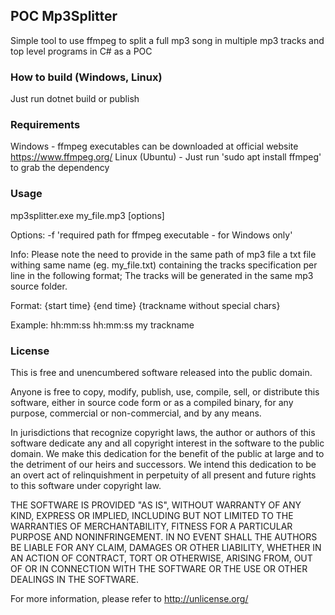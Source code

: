 ﻿## POC Mp3Splitter

Simple tool to use ffmpeg to split a full mp3 song in multiple mp3 tracks and top level programs in C# as a POC

### How to build (Windows, Linux)

Just run dotnet build or publish

### Requirements

Windows - ffmpeg executables can be downloaded at official website https://www.ffmpeg.org/
Linux (Ubuntu) - Just run 'sudo apt install ffmpeg' to grab the dependency

### Usage 

mp3splitter.exe my_file.mp3 [options]

Options:
-f 'required path for ffmpeg executable - for Windows only'

Info: Please note the need to provide in the same path of mp3 file a txt file
withing same name (eg. my_file.txt) containing the tracks specification per line in the following format;
The tracks will be generated in the same mp3 source folder.

Format: {start time} {end time} {trackname without special chars}

Example: hh:mm:ss hh:mm:ss my trackname

### License

This is free and unencumbered software released into the public domain.

Anyone is free to copy, modify, publish, use, compile, sell, or
distribute this software, either in source code form or as a compiled
binary, for any purpose, commercial or non-commercial, and by any
means.

In jurisdictions that recognize copyright laws, the author or authors
of this software dedicate any and all copyright interest in the
software to the public domain. We make this dedication for the benefit
of the public at large and to the detriment of our heirs and
successors. We intend this dedication to be an overt act of
relinquishment in perpetuity of all present and future rights to this
software under copyright law.

THE SOFTWARE IS PROVIDED "AS IS", WITHOUT WARRANTY OF ANY KIND,
EXPRESS OR IMPLIED, INCLUDING BUT NOT LIMITED TO THE WARRANTIES OF
MERCHANTABILITY, FITNESS FOR A PARTICULAR PURPOSE AND NONINFRINGEMENT.
IN NO EVENT SHALL THE AUTHORS BE LIABLE FOR ANY CLAIM, DAMAGES OR
OTHER LIABILITY, WHETHER IN AN ACTION OF CONTRACT, TORT OR OTHERWISE,
ARISING FROM, OUT OF OR IN CONNECTION WITH THE SOFTWARE OR THE USE OR
OTHER DEALINGS IN THE SOFTWARE.

For more information, please refer to <http://unlicense.org/>